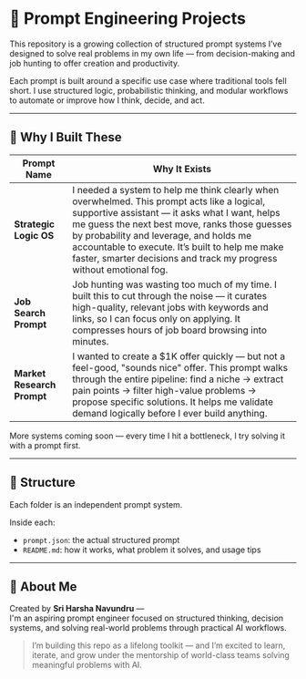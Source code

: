 # 🧠 Prompt Engineering Projects

This repository is a growing collection of structured prompt systems I’ve designed to solve real problems in my own life — from decision-making and job hunting to offer creation and productivity.

Each prompt is built around a specific use case where traditional tools fell short. I use structured logic, probabilistic thinking, and modular workflows to automate or improve how I think, decide, and act.

---

## 🧩 Why I Built These

| Prompt Name                | Why It Exists |
|---------------------------|----------------|
| **Strategic Logic OS**    | I needed a system to help me think clearly when overwhelmed. This prompt acts like a logical, supportive assistant — it asks what I want, helps me guess the next best move, ranks those guesses by probability and leverage, and holds me accountable to execute. It’s built to help me make faster, smarter decisions and track my progress without emotional fog. |
| **Job Search Prompt**     | Job hunting was wasting too much of my time. I built this to cut through the noise — it curates high-quality, relevant jobs with keywords and links, so I can focus only on applying. It compresses hours of job board browsing into minutes. |
| **Market Research Prompt**| I wanted to create a $1K offer quickly — but not a feel-good, "sounds nice" offer. This prompt walks through the entire pipeline: find a niche → extract pain points → filter high-value problems → propose specific solutions. It helps me validate demand logically before I ever build anything. |

More systems coming soon — every time I hit a bottleneck, I try solving it with a prompt first.

---

## 📂 Structure

Each folder is an independent prompt system.

Inside each:
- `prompt.json`: the actual structured prompt
- `README.md`: how it works, what problem it solves, and usage tips

---

## 👋 About Me

Created by **Sri Harsha Navundru** —  
I'm an aspiring prompt engineer focused on structured thinking, decision systems, and solving real-world problems through practical AI workflows.

> I’m building this repo as a lifelong toolkit — and I’m excited to learn, iterate, and grow under the mentorship of world-class teams solving meaningful problems with AI.
